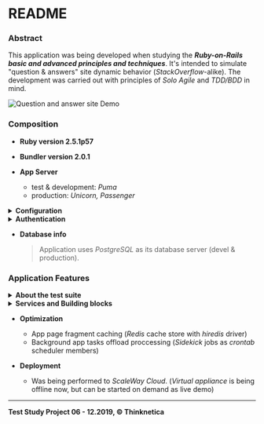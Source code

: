 # README

### Abstract
This application was being developed when studying the ***Ruby-on-Rails basic and advanced principles and techniques***. It's intended to simulate "question & answers" site dynamic behavior (_StackOverflow_-alike). The development was carried out with principles of _Solo Agile_ and _TDD/BDD_ in mind.

![Question and answer site Demo](../demo_assets/demo/ror-pro.gif?raw=true) 

### Composition
* __Ruby version 2.5.1p57__

* __Bundler version 2.0.1__

* __App Server__
  - test & development: _Puma_
  - production: _Unicorn, Passenger_

<details>
  <summary><b>Configuration</b></summary>
 
+ rails 5.2.3
+ rack 2.0.7
+ slim 4.0.1
+ cocoon 1.2.14
+ thinking-sphinx 4.4.1
+ capybara 3.29.0
+ rspec-core 3.8.2
+ rspec-rails 3.8.2
</details>
  
<details>
<summary><b>Authentication</b></summary>
  
+ gem devise
+ gem omniauth
   + gem omniauth-github
   + gem omniauth-vkontakte
</details>
  
* __Database info__
  > Application uses _PostgreSQL_ as its database server (devel & production). 

### Application Features

<details>
<summary><b>About the test suite</b></summary>
  
- These are some gems that do needed\helped to perform effective testing with _Rspec_:

   + gem capybara
   + gem selenium-webdriver
   + gem rspec-rails
   + gem factory_bot_rails
   + gem letter-opener
   + gem shoulda-matchers
   + gem launchy
   + gem capybara-email
   + gem with_model
 
 - **Acceptance and integration** tests have been written to check if the app works well from the user's
 perspective: creation, editing, deleting of questions and answers, adding links or attach files, voting,
 searching, adding subscription or comment, selecting the best answer, giving awards.
 - **Unit** tests have been written to test different parts of application in isolation: controllers,
 models, REST API, services, mailers.
 - **To run** a full bunch (more than 500) of tests, invoke the following from the app working directory:
 > $rspec spec/ 
</details>   

<details>
<summary><b>Services and Building blocks</b></summary>
  
  - ActiveStorage (store files locally or, say, in _S3 bucket_, gem mini_magick)
  - Nested forms (gem cocoon)
  - Slim / Skim (template editors, gems slim-rails, skim)
  - ActionCable (built-in, as pub/sub model)
  - Authentication, registering (gem devise) 
  - OAuth (cross-app authentication, gems omniauth, -github, -vkonakte)
  - CanCanCan (authorization in app, gem cancancan)
  - Background job processing (gems sidekiq, whenever)
  - Sphinx engine (full-text indexed search, gem thinking-sphinx)
  - REST API as an internal project (gems doorkeeper, active_model_serializers, oj)
</details>  

* __Optimization__
  - App page fragment caching (_Redis_ cache store with _hiredis_ driver)
  - Background app tasks offload proccessing (_Sidekick_ jobs as _crontab_ scheduler members)

* __Deployment__ 
  - Was being performed to _ScaleWay Cloud_.
  (_Virtual appliance_ is being offline now, but can be started on demand as live demo) 

<hr>

__Test Study Project 06 - 12.2019, <span>&#169;</span> Thinknetica__
